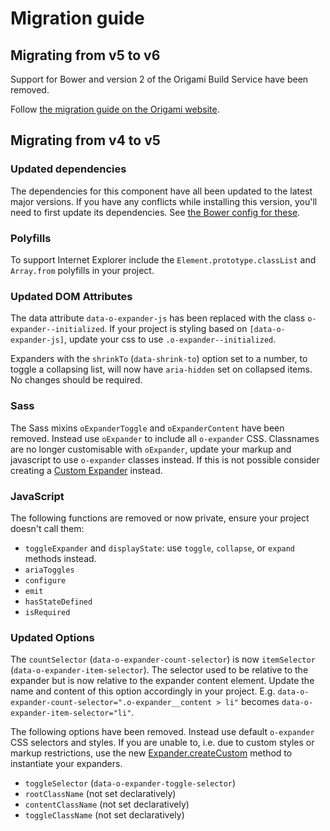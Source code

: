 # Migration guide

## Migrating from v5 to v6

Support for Bower and version 2 of the Origami Build Service have been removed.

Follow [the migration guide on the Origami website](https://origami.ft.com/docs/tutorials/bower-to-npm/).

## Migrating from v4 to v5

### Updated dependencies

The dependencies for this component have all been updated to the latest major versions.
If you have any conflicts while installing this version, you'll need to first update
its dependencies. See [the Bower config for these](./bower.json).

### Polyfills

To support Internet Explorer include the `Element.prototype.classList` and `Array.from` polyfills in your project.

### Updated DOM Attributes

The data attribute `data-o-expander-js` has been replaced with the class `o-expander--initialized`. If your project is styling based on `[data-o-expander-js]`, update your css to use `.o-expander--initialized`.

Expanders with the `shrinkTo` (`data-shrink-to`) option set to a number, to toggle a collapsing list, will now have `aria-hidden` set on collapsed items. No changes should be required.

### Sass

The Sass mixins `oExpanderToggle` and `oExpanderContent` have been removed. Instead use `oExpander` to include all `o-expander` CSS. Classnames are no longer customisable with `oExpander`, update your markup and javascript to use `o-expander` classes instead. If this is not possible consider creating a [Custom Expander](./README.md#custom-expander) instead.

### JavaScript

The following functions are removed or now private, ensure your project doesn't call them:
- `toggleExpander` and `displayState`: use `toggle`, `collapse`, or `expand` methods instead.
- `ariaToggles`
- `configure`
- `emit`
- `hasStateDefined`
- `isRequired`

### Updated Options

The `countSelector` (`data-o-expander-count-selector`) is now `itemSelector` (`data-o-expander-item-selector`). The selector used to be relative to the expander but is now relative to the expander content element. Update the name and content of this option accordingly in your project. E.g. `data-o-expander-count-selector=".o-expander__content > li"` becomes `data-o-expander-item-selector="li"`.

The following options have been removed. Instead use default `o-expander` CSS selectors and styles. If you are unable to, i.e. due to custom styles or markup restrictions, use the new [Expander.createCustom](#./README.md#custom-expander) method to instantiate your expanders.

- `toggleSelector` (`data-o-expander-toggle-selector`)
- `rootClassName` (not set declaratively)
- `contentClassName` (not set declaratively)
- `toggleClassName` (not set declaratively)
